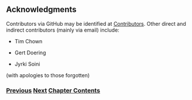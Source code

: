 ## Acknowledgments

Contributors via GitHub may be identified at
[Contributors](https://github.com/becarpenter/book6/graphs/contributors).
Other direct and indirect contributors (mainly via email) include:

- Tim Chown

- Gert Doering

- Jyrki Soini

(with apologies to those forgotten)

<!-- Link lines generated automatically; do not delete -->

### [<ins>Previous</ins>](How%20to%20contribute.md) [<ins>Next</ins>](What%20about%20IPv5.md) [<ins>Chapter Contents</ins>](1.%20Introduction%20and%20Foreword.md)
